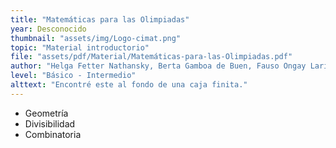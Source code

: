```yaml
---
title: "Matemáticas para las Olimpiadas"
year: Desconocido
thumbnail: "assets/img/Logo-cimat.png"
topic: "Material introductorio"
file: "assets/pdf/Material/Matemáticas-para-las-Olimpiadas.pdf"
author: "Helga Fetter Nathansky, Berta Gamboa de Buen, Fauso Ongay Larios"
level: "Básico - Intermedio"
alttext: "Encontré este al fondo de una caja finita."
---
```


<ul class="list-group list-group-flush">
  <li class="list-group-item">Geometría</li>
  <li class="list-group-item">Divisibilidad</li>
  <li class="list-group-item">Combinatoria</li>
</ul>